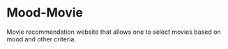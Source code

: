 # Mood-Movie
Movie recommendation website that allows one to select movies based on mood and other criteria.
